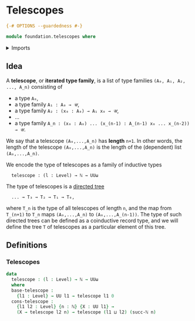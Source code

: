 # Telescopes

```agda
{-# OPTIONS --guardedness #-}

module foundation.telescopes where
```

<details><summary>Imports</summary>

```agda
open import elementary-number-theory.natural-numbers

open import foundation.identity-types
open import foundation.unit-type
open import foundation.universe-levels

open import lists.lists

open import trees.universal-tree
```

</details>

## Idea

A **telescope**, or **iterated type family**, is a list of type families
`(A₀, A₁, A₂, ..., A_n)` consisting of

- a type `A₀`,
- a type family `A₁ : A₀ → 𝒰`,
- a type family `A₂ : (x₀ : A₀) → A₁ x₀ → 𝒰`,
- ...
- a type family `A_n : (x₀ : A₀) ... (x_(n-1) : A_(n-1) x₀ ... x_(n-2)) → 𝒰`.

We say that a telescope `(A₀,...,A_n)` has **length** `n+1`. In other words, the
length of the telescope `(A₀,...,A_n)` is the length of the (dependent) list
`(A₀,...,A_n)`.

We encode the type of telescopes as a family of inductive types

```text
  telescope : (l : Level) → ℕ → UUω
```

The type of telescopes is a [directed tree](trees.directed-trees.md)

```text
  ... → T₃ → T₂ → T₁ → T₀,
```

where `T_n` is the type of all telescopes of length `n`, and the map from
`T_(n+1)` to `T_n` maps `(A₀,...,A_n)` to `(A₀,...,A_(n-1))`. The type of such
directed trees can be defined as a coinductive record type, and we will define
the tree `T` of telescopes as a particular element of this tree.

## Definitions

### Telescopes

```agda
data
  telescope : (l : Level) → ℕ → UUω
  where
  base-telescope :
    {l1 : Level} → UU l1 → telescope l1 0
  cons-telescope :
    {l1 l2 : Level} {n : ℕ} {X : UU l1} →
    (X → telescope l2 n) → telescope (l1 ⊔ l2) (succ-ℕ n)
```
